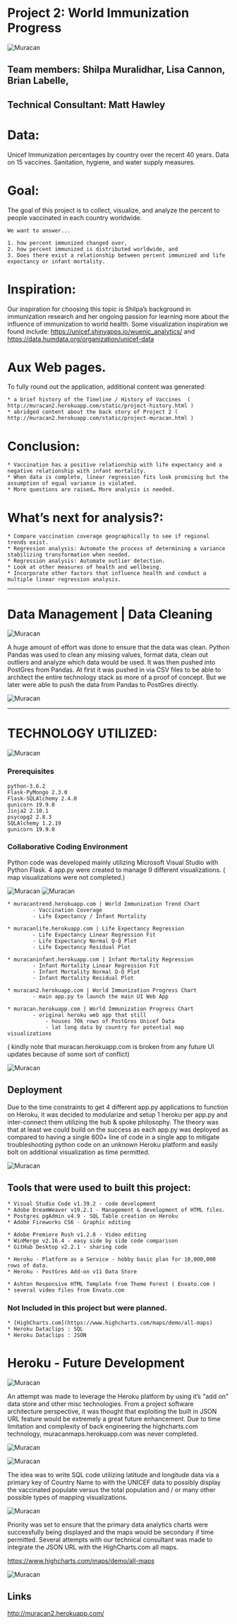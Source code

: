 # Project 2: World Immunization Progress

![Muracan](images/rice-cookers-project2.jpg)


## Team members: Shilpa Muralidhar, Lisa Cannon, Brian Labelle, 
## Technical Consultant: Matt Hawley

# Data:
Unicef Immunization percentages by country over the recent 40 years. Data on 15 vaccines. Sanitation, hygiene, and water supply measures.

# Goal:
The goal of this project is to collect, visualize, and analyze the percent to people vaccinated in each country worldwide. 

	We want to answer...
	
	1. how percent immunized changed over, 
	2. how percent immunized is distributed worldwide, and 
	3. Does there exist a relationship between percent immunized and life expectancy or infant mortality.
	
	
# Inspiration:
Our inspiration for choosing this topic is Shilpa’s background in immunization research and her ongoing passion for learning more about the influence of immunization to world health. Some visualization inspiration we found include:
https://unicef.shinyapps.io/wuenic_analytics/ and https://data.humdata.org/organization/unicef-data

# Aux Web pages.

To fully round out the application, additional content was generated:

	* a brief history of the Timeline / History of Vaccines  ( http://muracan2.herokuapp.com/static/project-history.html )
	* abridged content about the back story of Project 2 ( http://muracan2.herokuapp.com/static/project-muracan.html )

# Conclusion:
```
* Vaccination has a positive relationship with life expectancy and a negative relationship with infant mortality.
* When data is complete, linear regression fits look promising but the assumption of equal variance is violated.
* More questions are raised… More analysis is needed.
```

# What’s next for analysis?:
```
* Compare vaccination coverage geographically to see if regional trends exist.
* Regression analysis: Automate the process of determining a variance stabilizing transformation when needed.
* Regression analysis: Automate outlier detection.
* Look at other measures of health and wellbeing.
* Incorporate other factors that influence health and conduct a multiple linear regression analysis.

```

-----------------------------------------------

# Data Management | Data Cleaning

![Muracan](images/pgadmin-wuenic-table.jpg)

A huge amount of effort was done to ensure that the data was clean. Python Pandas was used to clean any missing values, format data, clean out outliers and analyze which data would be used. It was then pushed into PostGres from Pandas. At first it was pushed in via CSV files to be able to architect the entire technology stack as more of a proof of concept. But we later were able to push the data from Pandas to PostGres directly.

![Muracan](images/pgadmin-infexpmort-table.jpg)


-----------------------------------------------

# TECHNOLOGY UTILIZED:
![Muracan](images/heroku-postgres.jpg)

### Prerequisites

```
python-3.6.2
Flask-PyMongo 2.3.0
Flask-SQLAlchemy 2.4.0
gunicorn 19.9.0
Jinja2 2.10.1
psycopg2 2.8.3
SQLAlchemy 1.2.19
gunicorn 19.9.0
```

### Collaborative Coding Environment

Python code was developed mainly utilizing Microsoft Visual Studio with Python Flask. 
4 app.py were created to manage 9 different visualizations. ( map visualizations were not completed.) 

![Muracan](images/chart001.jpg)
![Muracan](images/chart002.jpg)

	* muracantrend.herokuapp.com | World Immunization Trend Chart
			- Vaccination Coverage 
			- Life Expectancy / Infant Mortality 

	* muracanlife.herokuapp.com | Life Expectancy Regression
			- Life Expectancy Linear Regression Fit
			- Life Expectancy Normal Q-Q Plot
			- Life Expectancy Residual Plot
			
	* muracaninfant.herokuapp.com | Infant Mortality Regression
			- Infant Mortality Linear Regression Fit
			- Infant Mortality Normal Q-Q Plot
			- Infant Mortality Residual Plot
			
	* muracan2.herokuapp.com | World Immunization Progress Chart
			- main app.py to launch the main UI Web App

	* muracan.herokuapp.com | World Immunization Progress Chart
			- original heroku web app that still 
				- houses 70k rows of PostGres Unicef Data
				- lat long data by country for potential map visualizations
				

( kindly note that muracan.herokuapp.com is broken from any future UI updates because of some sort of conflict)	

![Muracan](images/chart002.jpg)

## Deployment

Due to the time constraints to get 4 different app.py applications to function on Heroku, it was decided to modularize and setup 1 heroku per app.py and inter-connect them utilizing the hub & spoke philosophy. The theory was that at least we could build on the success as each app.py was deployed as compared to having a single 600+ line of code in a single app to mitigate troubleshooting python code on an unknown Heroku platform and easily bolt on additional visualization as time permitted.


![Muracan](images/heroku-hub-spoke.jpg)




## Tools that were used to built this project:
```
* Visual Studio Code v1.39.2 - code development
* Adobe DreamWeaver v19.2.1 - Management & development of HTML files.
* Postgres pgAdmin v4.9 - SQL Table creation on Heroku
* Adobe Fireworks CS6 - Graphic editing

* Adobe Premiere Rush v1.2.8 - Video editing
* WinMerge v2.16.4 - easy side by side code comparison
* GitHub Desktop v2.2.1 - sharing code

* Heroku - Platform as a Service - hobby basic plan for 10,000,000 rows of data.
* Heroku - PostGres Add-on v11 Data Store

* Ashton Responsive HTML Template from Theme Forest ( Envato.com )
* several video files from Envato.com
```

### Not Included in this project but were planned.
	* [HighCharts.com](https://www.highcharts.com/maps/demo/all-maps)
	* Heroku Dataclips : SQL
	* Heroku Dataclips : JSON
	

# Heroku - Future Development
![Muracan](images/highchart-maps.jpg)

An attempt was made to leverage the Heroku platform by using it’s "add on" data store and other misc technologies. From a project software architecture perspective, it was thought that exploiting the built in JSON URL feature would be extremely a great future enhancement. Due to time limitation and complexity of back engineering the highcharts.com technology, muracanmaps.herokuapp.com was never completed. 

![Muracan](images/heroku-dataclips001.jpg)

![Muracan](images/heroku-dataclips002.jpg)

The idea was to write SQL code utilizing latitude and longitude data via a primary key of Country Name to  with the UNICEF data to possibly display the vaccinated populate versus the total population and / or many other possible types of mapping visualizations. 

![Muracan](images/heroku-dataclips004.jpg)

Priority was set to ensure that the primary data analytics charts were successfully being displayed and the maps would be secondary if time permitted. Several attempts with our technical consultant was made to integrate the JSON URL with the HighCharts.com all maps.

https://www.highcharts.com/maps/demo/all-maps

![Muracan](images/heroku-dataclips005.jpg)


## Links

 http://muracan2.herokuapp.com/


